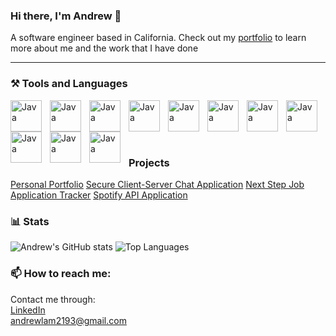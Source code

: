 ### Hi there, I'm Andrew 👋
A software engineer based in California.
Check out my [portfolio](https://www.andrewlam.tech) to learn more about me and the work that I have done



---

### ⚒️ Tools and Languages
<img align="left" alt="Java" width="50px" title="Python" style="cursor:pointer; padding-right:10px;" src="https://cdn.jsdelivr.net/gh/devicons/devicon/icons/python/python-original.svg"/>
<img align="left" alt="Java" width="50px" title="JavaScript" style="cursor:pointer; padding-right:10px;"  src="https://cdn.jsdelivr.net/gh/devicons/devicon/icons/javascript/javascript-original.svg"/>
<img align="left" alt="Java" width="50px" title="HTML" style="cursor:pointer; padding-right:10px;"  src="https://cdn.jsdelivr.net/gh/devicons/devicon/icons/html5/html5-original.svg"/>
<img align="left" alt="Java" width="50px" title="CSS" style="cursor:pointer; padding-right:10px;"  src="https://cdn.jsdelivr.net/gh/devicons/devicon/icons/css3/css3-original.svg"/>
<img align="left" alt="Java" width="50px" title="ReactJS" style="cursor:pointer; padding-right:10px;"  src="https://cdn.jsdelivr.net/gh/devicons/devicon/icons/react/react-original.svg"/>
<img align="left" alt="Java" width="50px" title="Java" style="cursor:pointer; padding-right:10px;"  src="https://cdn.jsdelivr.net/gh/devicons/devicon/icons/java/java-original.svg"/>
<img align="left" alt="Java" width="50px" title="MySQL" style="cursor:pointer; padding-right:10px;" src="https://cdn.jsdelivr.net/gh/devicons/devicon/icons/mysql/mysql-original.svg"/>
<img align="left" alt="Java" width="50px" title="Docker" style="cursor:pointer; padding-right:10px;"  src="https://cdn.jsdelivr.net/gh/devicons/devicon/icons/docker/docker-original.svg"/>
<img align="left" alt="Java" width="50px" title="Jenkins" style="cursor:pointer; padding-right:10px;"  src="https://cdn.jsdelivr.net/gh/devicons/devicon/icons/jenkins/jenkins-original.svg"/>
<img align="left" alt="Java" width="50px" title="pandas" style="cursor:pointer; padding-right:10px;"  src="https://cdn.jsdelivr.net/gh/devicons/devicon/icons/pandas/pandas-original.svg"/>
<img align="left" alt="Java" width="50px" title="Git" style="cursor:pointer; padding-right:10px;"  src="https://cdn.jsdelivr.net/gh/devicons/devicon/icons/git/git-original.svg"/>
<br/><br/><br/>

#

### Projects
<a href="https://andrewlam.tech" target="_blank">Personal Portfolio</a>
<a href="https://secure-chat-app-ui-c1870d80b3f7.herokuapp.com/" target="_blank">Secure Client-Server Chat Application</a>
<a href="https://nextsteptracking-a1816f8659c4.herokuapp.com/" target="_blank">Next Step Job Application Tracker</a>
<a href="https://spotify-music-recommender-al.vercel.app/" target="_blank">Spotify API Application</a>  

### 📊 Stats
![Andrew's GitHub stats](https://github-readme-stats.vercel.app/api?username=lam-andrew&show_icons=true&theme=city_lights)
![Top Languages](https://github-readme-stats.vercel.app/api/top-langs/?username=lam-andrew&layout=compact&theme=city_lights)

### 📫 How to reach me:
Contact me through:  
[LinkedIn](https://www.linkedin.com/in/andrewlam856)  
andrewlam2193@gmail.com

<!--
Here are some ideas to get you started:

- 🔭 I’m currently working on ...
- 🌱 I’m currently learning ...
- ⚡ Fun fact: ...
-->
